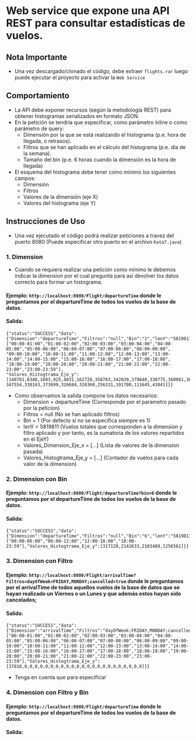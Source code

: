 # Web service que expone una API REST para consultar estadísticas de vuelos.
## Nota Importante
- Una vez descargado/clonado el código, debe extraer ```flights.rar``` luego puede ejecutar el proyecto para activar la ```Web Service```
## Comportamiento
- La API debe exponer recursos (según la metodología REST) para obtener histogramas
serializados en formato JSON.
- En la petición se tendría que especificar, como parámetro inline o como parámetro de
query:
  - Dimensión por la que se está realizando el histograma (p.e. hora de llegada, o
retrasos). 
  - Filtros que se han aplicado en el cálculo del histograma (p.e. día de la semana).
  - Tamaño del bin (p.e. 6 horas cuando la dimensión es la hora de llegada)
- El esquema del histograma debe tener como mínimo los siguientes campos:
  - Dimensión
  - Filtros
  - Valores de la dimensión (eje X)
  - Valores del histograma (eje Y)

## Instrucciones de Uso
- Una vez ejecutado el código podrá realizar peticiones a travez del puerto 8080 (Puede especificar otro puerto en el archivo ```Kata7.java```)
### 1. Dimension
- Cuando se requiera realizar una petición como mínimo le debemos indicar la dimension por el cual pregunta para así devolver los datos correcto para formar un histograma.
#### Ejemplo: ```http://localhost:8080/Flight/departureTime``` donde le preguntamos por el departureTime de todos los vuelos de la base de datos.
#### Salida: 
```
{"status":"SUCCESS","data":{"Dimension":"departureTime","Filtros":"null","Bin":"1","lenY":"5819811","Valores_Dimension_Eje_x":
["00:00-01:00","01:00-02:00","02:00-03:00","03:00-04:00","04:00-05:00","05:00-06:00","06:00-07:00","07:00-08:00","08:00-09:00",
"09:00-10:00","10:00-11:00","11:00-12:00","12:00-13:00","13:00-14:00","14:00-15:00","15:00-16:00","16:00-17:00","17:00-18:00",
"18:00-19:00","19:00-20:00","20:00-21:00","21:00-22:00","22:00-23:00","23:00-23:59"],
"Valores_Histogtrama_Eje_y":[140701,6348,1603,925,4831,162720,358783,342039,379840,338775,360981,362215,348348,354289,341436,
347554,338163,373699,326684,326360,256331,191700,111645,43841]}}
```
- Como observamos la salida compone los datos necesarios:
  - Dimension = departureTime (Corresponde por el parametro pasado por la peticion)
  - Filtros   = null (No se han aplicado filtros)
  - Bin       = 1 (Por defecto si no se especifica siempre es 1)
  - lenY      = 5819811 (Vuelos totales que corresponden a la dimension y filtro aplicado y por tanto, es la sumatoria de los valores repartidos en el EjeY)
  - Valores_Dimension_Eje_x = [...] (Lista de valores de la dimension pasada)
  - Valores_Histogtrama_Eje_y = [...] (Contador de vuelos para cada valor de la dimension)
  
### 2. Dimension con Bin
#### Ejemplo: ```http://localhost:8080/Flight/departureTime?bin=6``` donde le preguntamos por el departureTime de todos los vuelos de la base de datos.
#### Salida: 
```
{"status":"SUCCESS","data":{"Dimension":"departureTime","Filtros":"null","Bin":"6","lenY":"5819811","Valores_Dimension_Eje_x":["00:00-06:00","06:00-12:00","12:00-18:00","18:00-23:59"],"Valores_Histogtrama_Eje_y":[317128,2142633,2103489,1256561]}}
```

### 3. Dimension con Filtro
#### Ejemplo: ```http://localhost:8080/Flight/arrivalTime?Filtros=dayOfWeek=FRIDAY,MONDAY;cancelled=true``` donde le preguntamos por el arrivalTime de todos aquellos vuelos de la base de datos que se hayan realizado un Viernes o un Lunes y que además estos hayan sido cancelados;
#### Salida: 
```
{"status":"SUCCESS","data":{"Dimension":"arrivalTime","Filtros":"dayOfWeek:FRIDAY,MONDAY;cancelled:true","Bin":"1","lenY":"37810","Valores_Dimension_Eje_x":["00:00-01:00","01:00-02:00","02:00-03:00","03:00-04:00","04:00-05:00","05:00-06:00","06:00-07:00","07:00-08:00","08:00-09:00","09:00-10:00","10:00-11:00","11:00-12:00","12:00-13:00","13:00-14:00","14:00-15:00","15:00-16:00","16:00-17:00","17:00-18:00","18:00-19:00","19:00-20:00","20:00-21:00","21:00-22:00","22:00-23:00","23:00-23:59"],"Valores_Histogtrama_Eje_y":[37810,0,0,0,0,0,0,0,0,0,0,0,0,0,0,0,0,0,0,0,0,0,0,0]}}
```
- Tenga en cuenta que para especificar 

### 4. Dimension con Filtro y Bin
#### Ejemplo: ```http://localhost:8080/Flight/departureTime``` donde le preguntamos por el departureTime de todos los vuelos de la base de datos.
#### Salida: 
``````

